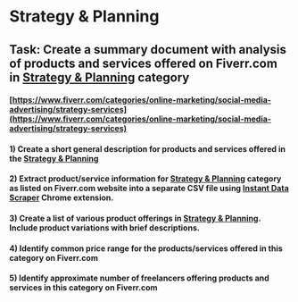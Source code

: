 # Strategy & Planning
## Task: Create a summary document with analysis of products and services offered on Fiverr.com in [Strategy & Planning](https://www.fiverr.com/categories/online-marketing/social-media-advertising/strategy-services) category
#### [https://www.fiverr.com/categories/online-marketing/social-media-advertising/strategy-services](https://www.fiverr.com/categories/online-marketing/social-media-advertising/strategy-services)
#### 1) Create a short general description for products and services offered in the [Strategy & Planning](https://www.fiverr.com/categories/online-marketing/social-media-advertising/strategy-services)
#### 2) Extract product/service information for [Strategy & Planning](https://www.fiverr.com/categories/online-marketing/social-media-advertising/strategy-services) category as listed on Fiverr.com website into a separate CSV file using [Instant Data Scraper](https://chrome.google.com/webstore/detail/instant-data-scraper/ofaokhiedipichpaobibbnahnkdoiiah) Chrome extension.
#### 3) Create a list of various product offerings in [Strategy & Planning](https://www.fiverr.com/categories/online-marketing/social-media-advertising/strategy-services). Include product variations with brief descriptions.
#### 4) Identify common price range for the products/services offered in this category on Fiverr.com
#### 5) Identify approximate number of freelancers offering products and services in this category on Fiverr.com
